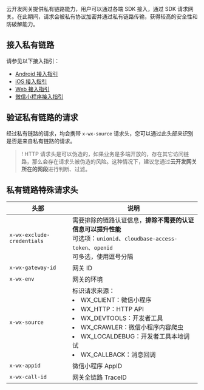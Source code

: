 云开发网关提供私有链路能力，用户可以通过各端 SDK 接入，通过 SDK 请求网关。在此期间，请求会被私有协议加密并通过私有链路传输，获得较高的安全性和防破解能力。

## 接入私有链路

请参见以下接入指引：
- [Android 接入指引](https://cloud.tencent.com/document/product/1595/75965)
- [iOS 接入指引](https://cloud.tencent.com/document/product/1595/75966)
- [Web 接入指引](https://cloud.tencent.com/document/product/1595/75967)
- [微信小程序接入指引](https://cloud.tencent.com/document/product/1595/75968)

## 验证私有链路的请求
经过私有链路的请求，均会携带 `x-wx-source` 请求头，您可以通过此头部来识别是否是来自私有链路的请求。
>! HTTP 请求头是可以伪造的，如果业务是多端开放的，存在其它访问链路，那么会存在请求头被伪造的风险。这种情况下，建议您通过**云开发网关所在的网段**进行判断、过滤。

## 私有链路特殊请求头

| 头部 | 说明 |
| --- | --- |
| `x-wx-exclude-credentials` | 需要排除的链路认证信息，**排除不需要的认证信息可以提升性能**<br>可选项：`unionid`、`cloudbase-access-token`、`openid`<br>可多选，使用逗号分隔 |
| `x-wx-gateway-id` | 网关 ID |
| `x-wx-env` | 网关的环境 |
| `x-wx-source` | 标识请求来源：<li>WX_CLIENT：微信小程序<li>WX_HTTP：HTTP API<li>WX_DEVTOOLS：开发者工具<li>WX_CRAWLER：微信小程序内容爬虫<li>WX_LOCALDEBUG：开发者工具本地调试<li>WX_CALLBACK：消息回调 |
| `x-wx-appid` | 微信小程序 AppID |
| `x-wx-call-id` | 网关全链路 TraceID |
